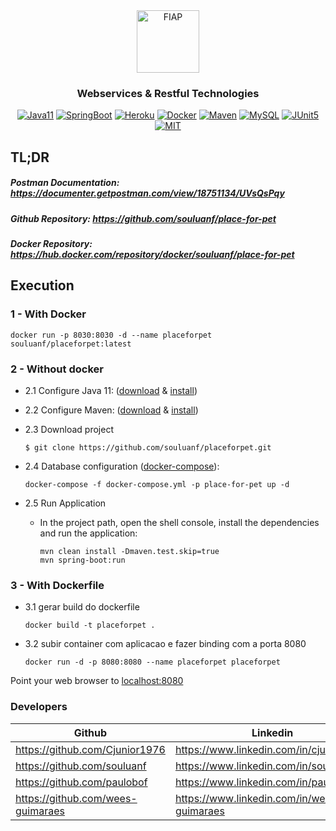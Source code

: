<div align="center">
<a href="https://www.fiap.com.br" target="_blank">
    <img src="https://www.fiap.com.br/wp-content/themes/fiap2016/images/mobile/mba/vitrine/mba-logo.png" height="100px" alt="FIAP" class="center"/>
</a>

### Webservices & Restful Technologies</h3>

[![Java11](https://img.shields.io/badge/devel-Java-brightgreen)](https://docs.oracle.com/en/java/javase/11)
[![SpringBoot](https://img.shields.io/badge/framework-SpringBoot-brightgreen)](https://docs.spring.io/spring-boot/docs/current/reference/htmlsingle)
[![Heroku](https://img.shields.io/badge/deploy-Heroku-brightgreen)](https://www.heroku.com)
[![Docker](https://img.shields.io/badge/container-Docker-brightgreen)](https://www.docker.com)
[![Maven](https://img.shields.io/badge/dependency--manager-Maven-brightgreen)](https://maven.apache.org/guides)
[![MySQL](https://img.shields.io/badge/dependency--manager-MySQL-brightgreen)](https://dev.mysql.com/doc/)
[![JUnit5](https://img.shields.io/badge/coverage-JUnit5-brightgreen)](https://junit.org/junit5/docs/current/user-guide)
[![MIT](https://img.shields.io/badge/license-MIT-brightgreen)](https://opensource.org/licenses/MIT)
</div>

## TL;DR

##### Postman Documentation: https://documenter.getpostman.com/view/18751134/UVsQsPqy
##### Github Repository: https://github.com/souluanf/place-for-pet
##### Docker Repository: https://hub.docker.com/repository/docker/souluanf/place-for-pet


## Execution
### 1 - With Docker
  ```shell
  docker run -p 8030:8030 -d --name placeforpet souluanf/placeforpet:latest
   ```
### 2 - Without docker
* 2.1 Configure Java 11:  ([download](https://www.oracle.com/br/java/technologies/javase/jdk11-archive-downloads.html) & [install](https://docs.oracle.com/en/java/javase/11/install/overview-jdk-installation.html))


* 2.2 Configure Maven:  ([download](https://maven.apache.org/download.cgi) & [install](https://maven.apache.org/install.html))


* 2.3 Download project
  ```
  $ git clone https://github.com/souluanf/placeforpet.git
  ```
* 2.4 Database configuration ([docker-compose](https://docs.docker.com/compose/)):
  ```shell
  docker-compose -f docker-compose.yml -p place-for-pet up -d 
  ```
* 2.5 Run Application
   * In the project path, open the shell console, install the dependencies and run the application:
        ```shell
        mvn clean install -Dmaven.test.skip=true
        mvn spring-boot:run
        ```

### 3 - With Dockerfile
* 3.1 gerar build do dockerfile
    ```shell
    docker build -t placeforpet .
    ```
    
* 3.2 subir container com aplicacao e fazer binding com a porta 8080
    ```shell
    docker run -d -p 8080:8080 --name placeforpet placeforpet
    ```
  
Point your web browser to [localhost:8080](http://localhost:8080)

### Developers

| Github                              | Linkedin                                      |
|-------------------------------------|-----------------------------------------------|
| https://github.com/Cjunior1976      | https://www.linkedin.com/in/cjunior1976       |
| https://github.com/souluanf         | https://www.linkedin.com/in/souluanf          |
| https://github.com/paulobof         | https://www.linkedin.com/in/paulobof          |
| https://github.com/wees-guimaraes   | https://www.linkedin.com/in/wesley-guimaraes  |